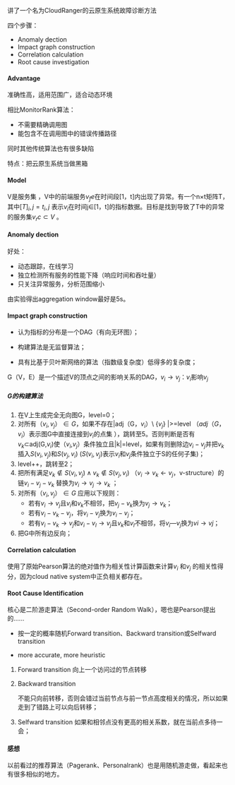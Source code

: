 讲了一个名为CloudRanger的云原生系统故障诊断方法



四个步骤：

- Anomaly dection
- Impact graph construction
- Correlation calculation
- Root cause investigation



#### Advantage

准确性高，适用范围广，适合动态环境

相比MonitorRank算法：

- 不需要精确调用图
- 能包含不在调用图中的错误传播路径

同时其他传统算法也有很多缺陷



特点：把云原生系统当做黑箱



#### Model

V是服务集 ，V中的前端服务$v_fe$在时间段[1，t]内出现了异常。有一个n×t矩阵T，其中$[T]_i,j=t_i,j$ 表示$v_i$在时间j∈[1，t]的指标数据。目标是找到导致了T中的异常的服务集$v_rc⊂V$ 。



#### Anomaly dection

好处：

- 动态跟踪，在线学习
- 独立检测所有服务的性能下降（响应时间和吞吐量）
- 只关注异常服务，分析范围缩小 

由实验得出aggregation window最好是5s。



#### Impact graph construction

- 认为指标的分布是一个DAG（有向无环图）；

- 构建算法是无监督算法；

- 具有比基于贝叶斯网络的算法（指数级复杂度）低得多的复杂度；

  

G（V，E）是一个描述V的顶点之间的影响关系的DAG，$v_i→v_j$：$v_i$影响$v_j$

##### G的构建算法

1. 在V上生成完全无向图G，level=0；
2. 对所有$（v_i,v_j）∈G$，如果不存在|adj（G，$v_i$）\\ {$v_j$} |>=level （$adj（G，v_i）$表示图G中直接连接到$v_i$的点集 ），跳转至5。否则判断是否有$v_k$⊂adj(G,$v_i$)使（$v_i$,$v_j$）条件独立且|k|=level，如果有则删除边$v_i-v_j$并把$v_k$插入$S(v_i,v_j)$和$S(v_j,v_i)$ ($S(v_i,v_j)$表示$v_i$和$v_j$条件独立于S的任何子集)；
3. level++，跳转至2；
4. 把所有满足$v_k∉S(v_i,v_j)∧v_k∉S(v_j,v_i)$ （$v_i→v_k← v_j$，v-structure）的链$v_i-v_j-v_k$ 替换为$v_i→ v_j→v_k$ ；
5. 对所有$（v_i,v_j）∈G$ 应用以下规则：
   - 若有$v_i→ v_j$且$v_i$和$v_k$不相邻，把$v_j-v_k$换为$v_j→v_k$；
   - 若有$v_i-v_k-v_j$，将$v_i-v_j$换为$v_i-v_j$；
   - 若有$v_i-v_k→v_j$和$v_i-v_l→v_j$且$v_k$和$v_l$不相邻，将$v_i—v_j$换为$vi→vj$；
6. 把G中所有边反向；



#### Correlation calculation 

使用了原始Pearson算法的绝对值作为相关性计算函数来计算$v_i$ 和$v_j$ 的相关性得分，因为cloud native system中正负相关都存在。



#### Root Cause Identification 

核心是二阶游走算法（Second-order Random Walk），嗯也是Pearson提出的......

- 按一定的概率随机Forward transition、Backward transition或Selfward transition

- more accurate, more heuristic

  

1. Forward transition 向上一个访问过的节点转移

2. Backward transition

   不能只向前转移，否则会错过当前节点与前一节点高度相关的情况，所以如果走到了错路上可以向后转移；

3. Selfward transition 如果和相邻点没有更高的相关系数，就在当前点多待一会；



#### 感想

以前看过的推荐算法（Pagerank、Personalrank）也是用随机游走做，看起来也有很多相似的地方。






